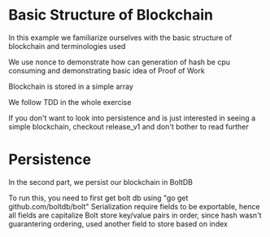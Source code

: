 # Basic Structure of Blockchain
   In this example we familiarize ourselves with the basic structure of blockchain and terminologies used <p>
   We use nonce to demonstrate how can generation of hash be cpu consuming and demonstrating basic idea of Proof of Work <p>
   Blockchain is stored in a simple array <p>
   We follow TDD in the whole exercise <p>
   If you don't want to look into persistence and is just interested in seeing a simple blockchain, checkout release_v1 and don't bother to read further <p>

# Persistence
   In the second part, we persist our blockchain in BoltDB <p>
   To run this, you need to first get bolt db using "go get github.com/boltdb/bolt" 
   Serialization require fields to be exportable, hence all fields are capitalize
   Bolt store key/value pairs in order, since hash wasn't guarantering ordering, used another field to store based on index
